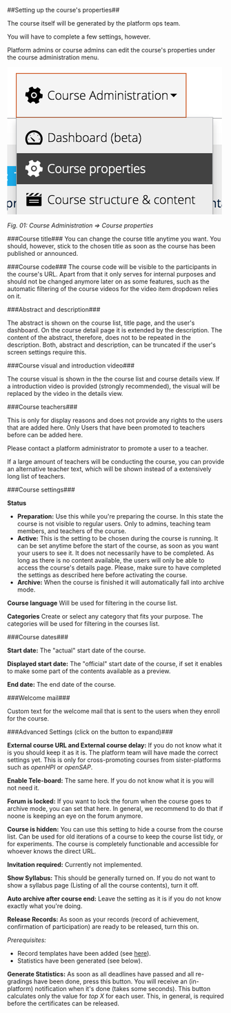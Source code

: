 ##Setting up the course's properties##

The course itself will be generated by the platform ops team.

You will have to complete a few settings, however.

Platform admins or course admins can edit the course's properties under the course administration menu.


![course properties](img/04/properties_menu.png)

*Fig. 01: Course Administration => Course properties*

###Course title###
You can change the course title anytime you want. You should, however, stick to the chosen title as soon as the course has been published or announced.

###Course code###
The course code will be visible to the participants in the course's URL.
Apart from that it only serves for internal purposes and should not be changed anymore later on as some features, such as the automatic filtering of the course videos for the video item dropdown relies on it.

###Abstract and description###

The abstract is shown on the course list, title page, and the user's dashboard.
On the course detail page it is extended by the description. The content of the abstract, therefore, does not to be repeated in the description. Both, abstract and description, can be truncated if the user's screen settings require this.

###Course visual and introduction video###

The course visual is shown in the the course list and course details view.
If a introduction video is provided (strongly recommended), the visual will be replaced by the video in the details view.

###Course teachers###

This is only for display reasons and does not provide any rights to the users that are added here. Only Users that have been promoted to teachers before can be added here. 

Please contact a platform administrator to promote a user to a teacher.

If a large amount of teachers will be conducting the course, you can provide an alternative teacher text, which will be shown instead of a extensively long list of teachers.

###Course settings###

**Status**

- **Preparation:** Use this while you're preparing the course. In this state the course is not visible to regular users. Only to admins, teaching team members, and teachers of the course.
- **Active:** This is the setting to be chosen during the course is running. It can be set anytime before the start of the course, as soon as you want your users to see it. It does not necessarily have to be completed. As long as there is no content available, the users will only be able to access the course's details page. Please, make sure to have completed the settings as described here before activating the course.
- **Archive:** When the course is finished it will automatically fall into archive mode. 

**Course language**
Will be used for filtering in the course list.

**Categories**
Create or select any category that fits your purpose. The categories will be used for filtering in the courses list.

###Course dates###

**Start date:** The "actual" start date of the course.

**Displayed start date:** The "official" start date of the course, if set it enables to make some part of the contents available as a preview.

**End date:** The end date of the course.


###Welcome mail###

Custom text for the welcome mail that is sent to the users when they enroll for the course.

###Advanced Settings (click on the button to expand)###

**External course URL and External course delay:** If you do not know what it is you should keep it as it is. The platform team will have made the correct settings yet. This is only for cross-promoting courses from sister-platforms such as *openHPI* or *openSAP*.

**Enable Tele-board:** The same here. If you do not know what it is you will not need it.


**Forum is locked:** If you want to lock the forum when the course goes to archive mode, you can set that here. In general, we recommend to do that if noone is keeping an eye on the forum anymore.

**Course is hidden:** You can use this setting to hide a course from the course list. Can be used for old iterations of a course to keep the course list tidy, or for experiments. The course is completely functionable and accessible for whoever knows the direct URL.

**Invitation required:** Currently not implemented.

**Show Syllabus:** This should be generally turned on. If you do not want to show a syllabus page (Listing of all the course contents), turn it off.

**Auto archive after course end:** Leave the setting as it is if you do not know exactly what you're doing.

**Release Records:** As soon as your records (record of achievement, confirmation of participation) are ready to be released, turn this on.

*Prerequisites:*

- Record templates have been added (see [here](todo://link)).
- Statistics have been generated (see below).

**Generate Statistics:** As soon as all deadlines have passed and all re-gradings have been done, press this button. You will receive an (in-platform) notification when it's done (takes some seconds). This button calculates only the value for *top X* for each user. This, in general, is required before the certificates can be released.









